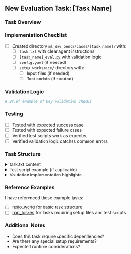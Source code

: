 ## New Evaluation Task: [Task Name]

### Task Overview
<!-- Brief description of what this task evaluates -->

### Implementation Checklist
- [ ] Created directory `ml_dev_bench/cases/[task_name]/` with:
  - [ ] `task.txt` with clear agent instructions
  - [ ] `[task_name]_eval.py` with validation logic
  - [ ] `config.yaml` (if needed)
  - [ ] `setup_workspace/` directory with:
    - [ ] Input files (if needed)
    - [ ] Test scripts (if needed)

### Validation Logic
<!-- Describe your success criteria and how it's implemented -->
```python
# Brief example of key validation checks
```

### Testing
<!-- Describe how you've tested this task -->
- [ ] Tested with expected success case
- [ ] Tested with expected failure cases
- [ ] Verified test scripts work as expected
- [ ] Verified validation logic catches common errors

### Task Structure
<!-- Fill in the actual content for your task -->
<details>
<summary>task.txt content</summary>

```
[Paste your task.txt content here]
```
</details>

<details>
<summary>Test script example (if applicable)</summary>

```python
[Paste relevant test script content]
```
</details>

<details>
<summary>Validation implementation highlights</summary>

```python
[Paste key sections of your validation logic]
```
</details>

### Reference Examples
I have referenced these example tasks:
- [ ] [hello_world](https://github.com/ml-dev-bench/ml-dev-bench/tree/main/ml_dev_bench/cases/hello_world) for basic task structure
- [ ] [nan_losses](https://github.com/ml-dev-bench/ml-dev-bench/tree/main/ml_dev_bench/cases/debugging/nan_losses) for tasks requiring setup files and test scripts

### Additional Notes
<!-- Any other relevant information -->
- Does this task require specific dependencies?
- Are there any special setup requirements?
- Expected runtime considerations?
